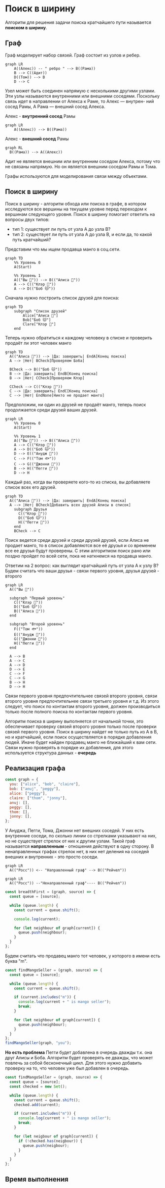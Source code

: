 # Поиск в ширину

Алгоритм для решения задачи поиска кратчайшего пути называется **поиском в ширину**.

## Граф

Граф моделирует набор связей.
Граф состоит из узлов и ребер.

```mermaid
graph LR
    A((Алекс)) -- " ребро " --> B((Рама))
    B --> C((Адит))
    D((Том)) --> B
    D --> C
```

Узел может быть соединен напрямую с несколькими другими узлами. Эти узлы называются внутренними или внешними соседями.
Поскольку связь идет в направлении от Алекса к Раме, то Алекс — внутрен-
ний сосед Рамы, А Рама — внешний сосед Алекса.

Алекс - **внутренний сосед** Рамы

```mermaid
graph LR
    A((Алекс)) --> B((Рама))
```

Алекс - **внешний сосед** Рамы

```mermaid
graph RL
  B((Рама)) --> A((Алекс))
```

Адит не является внешним или внутренним соседом Алекса, потому что не связаны напрямую.
Но он является внешним соседом Рамы и Тома.

Графы используются для моделирования связи между объектами.

## Поиск в ширину

Поиск в ширину - алгоритм обхода или поиска в графе, в котором исследуются все вершины на текущем уровне перед переходом к вершинам следующего уровня.
Поиск в ширину помогает ответить на вопросы двух типов:

- тип 1: существует ли путь от узла A до узла B?
- тип 2: существует ли путь от узла A до узла B, и если да, то какой путь кратчайший?

Представим что мы ищем продавца манго в соц.сети.

```mermaid
graph TD
    %% Уровень 0
    A(Start)

    %% Уровень 1
    A(("Вы 🐶")) --> B(("Алиса 🐀"))
    A --> C(("Клэр 🐷"))
    A --> D(("Боб 🐱"))
```

Сначала нужно построить список друзей для поиска:

```mermaid
graph TD
    subgraph "Список друзей"
        Alice["Алиса 🐀"]
        Bob["Боб 🐱"]
        Clare["Клэр 🐷"]
    end
```

Теперь нужно обратиться к каждому человеку в списке и проверить продаёт ли этот человек манго

```mermaid
graph TD
  A(("Алиса 🐀")) --> |Да: завершить| EndA[Конец поиска]
  A --> |Нет| BCheck[Проверяем Боба]

  BCheck --> B(("Боб 🐱"))
  B --> |Да: завершить| EndB[Конец поиска]
  B --> |Нет| CCheck[Проверяем Клэр]

  CCheck --> C(("Клэр 🐷"))
  C --> |Да: завершить| EndC[Конец поиска]
  C --> |Нет| EndNone[Никто не продает манго]
```

Предположим, ни один из друзей не продаёт манго, теперь поиск продолжается среди друзей ваших друзей.

```mermaid
graph LR
    %% Уровень 0
    A(Start)

    %% Уровень 1
    A(("Вы 🐶")) --> B(("Алиса 🐀"))
    A --> C(("Клэр 🐷"))
    A --> D(("Боб 🐱"))
    D --> E(("Анудж 🐘"))
    C --> F(("Том 🐟"))
    C --> G(("Джонни 🐙"))
    B --> H(("Пегги 🦆"))
    D --> H
```

Каждый раз, когда вы проверяете кого-то из списка, вы добавляете список всех его друзей.

```mermaid
graph TD
  A(("Алиса 🐀")) --> |Да: завершить| EndA[Конец поиска]
  A --> |Нет| BCheck[Добавить всех друзей Алисы в список]
    subgraph Друзья
      C(("Клэр 🐷"))
      D(("Боб 🐱"))
      H(("Пегги 🦆"))
    end
    BCheck --> C
```

Поиск ведется среди друзей и среди друзей друзей, если Алиса не продает манго, то в список добавляются все её друзья и со временем все ее друзья будут проверены.
С этим алгоритмом поиск рано или поздно пройдет по всей сети, пока не наткнемся на продавца манго.

Ответим на 2 вопрос: как выглядит кратчайший путь от узла А к узлу В?
Будем считать что ваши друзья - связи первого уровня, друзья друзей - второго

```mermaid
graph LR
  A(("Вы 🐶"))

  subgraph "Первый уровень"
    C(("Клэр 🐷"))
    D(("Боб 🐱"))
    B(("Алиса 🐀"))
  end

  subgraph "Второй уровень"
    F(("Том 🐟"))
    E(("Анудж 🐘"))
    G(("Джонни 🐙"))
    H(("Пегги 🦆"))
  end

  A --> B
  A --> C
  A --> D
  D --> E
  C --> F
  C --> G
  B --> H
  D --> H
```

Связи первого уровня предпочтительнее связей второго уровня, связи второго уровня предпочтительнее связи третьего уровня и т.д.
Из этого следует, что поиск по контактам второго уровня, должен производиться только после полного поиска по контактам первого уровня.

Алгоритм поиска в ширину выполняется от начальной точки, это обеспечивает проверку связей второго уровня только после проверки связей первого уровня.
Поиск в ширину найдет не только путь из А в В, но и кратчайший, если поиск осуществляется в порядке добавления людей.
Иначе будет найден продавец манго не ближайший к вам сети.
Связи нужно проверять в порядке их добавления, для этого используется структура данных - **очередь**

## Реализация графа

```js
const graph = {
  you: ["alice", "bob", "claire"],
  bob: ["anuj", "peggy"],
  alice: ["peggy"],
  claire: ["thom", "jonny"],
  anuj: [],
  peggy: [],
  thom: [],
  jonny: [],
};
```

У Ануджа, Пегги, Тома, Джонни нет внешних соседей. У них есть внутренние соседи, по сколько линии со стрелками указывают на них, но не существует стрелок от них к другим узлам.
Такой граф называется **направленным** - отношения действуют в одну сторону. В ненаправленных графах стрелок нет, в них нет деления на соседей внешних и внутренних - это просто соседи.

```mermaid
graph LR
  A(("Росс")) <-- "Направленный граф" --> B(("Рейчел"))
```

```mermaid
graph LR
  A(("Росс")) --"Ненаправленный граф"---- B(("Рейчел"))
```

```js
const breadthFirst = (graph, source) => {
  const queue = [source];

  while (queue.length) {
    const current = queue.shift();

    console.log(current);

    for (let neighbour of graph[current]) {
      queue.push(neighbour);
    }
  }
};
```

Будем считать что продавец манго тот человек, у которого в имени есть буква "m".

```js
const findMangoSeller = (graph, source) => {
  const queue = [source];

  while (queue.length) {
    const current = queue.shift();

    if (current.includes("m")) {
      console.log(current + " is mango seller");
      break;
    }

    for (let neighbour of graph[current]) {
      queue.push(neighbour);
    }
  }
};
findMangoSeller(graph, "you");
```

**Но есть проблема**
Пегги будет добавлена в очередь дважды т.к. она друг Алисы и Боба. Алгоритм будет проверять ее дважды, что может повлечь за собой бесконечный цикл.
Для этого нужно добавить проверку на то, что человек уже был добавлен в очередь.

```js
const findMangoSeller = (graph, source) => {
  const queue = [source];
  const checked = new Set();

  while (queue.length) {
    const current = queue.shift();
    checked.add(current);

    if (current.includes("m")) {
      console.log(current + " is mango seller");
      break;
    }

    for (let neigbour of graph[current]) {
      if (!checked.has(neigbour)) {
        queue.push(neigbour);
      }
    }
  }
};
```

## Время выполнения
